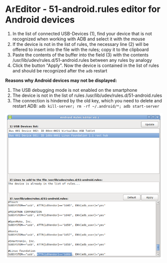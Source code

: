 # ArEditor - 51-android.rules editor for Android devices
1. In the list of connected USB-Devices (1), find your device that is not recognized when working with ADB and select it with the mouse
2. If the device is not in the list of rules, the necessary line (2) will be offered to insert into the file with the rules; copy it to the clipboard
3. Paste the contents of the buffer into the field (3) with the contents /usr/lib/udev/rules.d/51-android.rules between any rules by analogy
4. Click the button "Apply". Now the device is contained in the list of rules and should be recognized after the `adb` restart

**Reasons why Android devices may not be displayed:**
1. The USB debugging mode is not enabled on the smartphone
2. The device is not in the list of rules /usr/lib/udev/rules.d/51-android.rules
3. The connection is hindered by the old key, which you need to delete and restart ADB: `adb kill-server; rm -rf ~/.android/*; adb start-server`

![](https://github.com/AKotov-dev/areditor/blob/main/ScreenShot.png)
